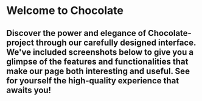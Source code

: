 # Welcome to Chocolate
## Discover the power and elegance of Chocolate-project through our carefully designed interface. We've included screenshots below to give you a glimpse of the features and functionalities that make our page both interesting and useful. See for yourself the high-quality experience that awaits you!